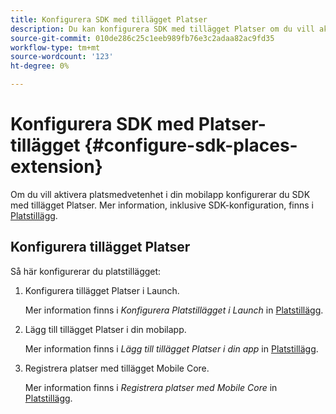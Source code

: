 ```yaml
---
title: Konfigurera SDK med tillägget Platser
description: Du kan konfigurera SDK med tillägget Platser om du vill aktivera platsmedvetenhet i din mobilapp.
source-git-commit: 010de286c25c1eeb989fb76e3c2adaa82ac9fd35
workflow-type: tm+mt
source-wordcount: '123'
ht-degree: 0%

---
```



# Konfigurera SDK med Platser-tillägget {#configure-sdk-places-extension}

Om du vill aktivera platsmedvetenhet i din mobilapp konfigurerar du SDK med tillägget Platser. Mer information, inklusive SDK-konfiguration, finns i [Platstillägg](/help/places-ext-aep-sdks/places-extension/places-extension.md).

## Konfigurera tillägget Platser

Så här konfigurerar du platstillägget:

1. Konfigurera tillägget Platser i Launch.

   Mer information finns i *Konfigurera Platstillägget i Launch* in [Platstillägg](/help/places-ext-aep-sdks/places-extension/places-extension.md).

1. Lägg till tillägget Platser i din mobilapp.

   Mer information finns i *Lägg till tillägget Platser i din app* in [Platstillägg](/help/places-ext-aep-sdks/places-extension/places-extension.md).

1. Registrera platser med tillägget Mobile Core.

   Mer information finns i *Registrera platser med Mobile Core* in [Platstillägg](/help/places-ext-aep-sdks/places-extension/places-extension.md).
